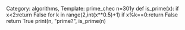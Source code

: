 Category: algorithms, Template: prime_chec
n=301y 
def is_prime(x):
    if x<2:return False
    for k in range(2,int(x**0.5)+1)
        if x%k==0:return False
    return True
print(n, "prime?", is_prime(n)
